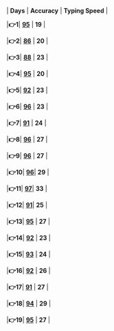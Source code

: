| **Days**  |   **Accuracy**   | **Typing Speed** |    

                    
|**👉1**| [**95**](https://github.com/cleanhand/phase-1-BHAGYASREE200/blob/main/typing%20speed/Day1.md) | **19**  |                 
                                  
|**👉2**| [**86**](https://github.com/cleanhand/phase-1-BHAGYASREE200/blob/main/typing%20speed/Day2.md) | **20**  |                  
                   
|**👉3**| [**88**](https://github.com/cleanhand/phase-1-BHAGYASREE200/blob/main/typing%20speed/Day3.md) | **23**  | 

|**👉4**| [**95**](https://github.com/cleanhand/phase-1-BHAGYASREE200/blob/main/typing%20speed/Day4.md) | **20**  | 

|**👉5**| [**92**](https://github.com/cleanhand/phase-1-BHAGYASREE200/blob/main/typing%20speed/Day5.md) | **23**  | 

|**👉6**| [**96**](https://github.com/cleanhand/phase-1-BHAGYASREE200/blob/main/typing%20speed/Day6.md) | **23**  | 

|**👉7**| [**91**](https://github.com/cleanhand/phase-1-BHAGYASREE200/blob/main/typing%20speed/Day7.md) | **24**  | 

|**👉8**| [**96**](https://github.com/cleanhand/phase-1-BHAGYASREE200/blob/main/typing%20speed/Day8.md) | **27**  | 

|**👉9**| [**96**](https://github.com/cleanhand/phase-1-BHAGYASREE200/blob/main/typing%20speed/Day9.md) | **27**  | 

|**👉10**| [**96**](https://github.com/cleanhand/phase-1-BHAGYASREE200/blob/main/typing%20speed/Day10.md)| **29**  | 

|**👉11**| [**97**](https://github.com/cleanhand/phase-1-BHAGYASREE200/blob/main/typing%20speed/Day11.md)| **33**  | 

|**👉12**| [**91**](https://github.com/cleanhand/phase-1-BHAGYASREE200/blob/main/typing%20speed/Day12.md)| **25**  | 

|**👉13**| [**95**](https://github.com/cleanhand/phase-1-BHAGYASREE200/blob/main/typing%20speed/Day13.md) | **27**  | 

|**👉14**| [**92**](https://github.com/cleanhand/phase-1-BHAGYASREE200/blob/main/typing%20speed/Day14.md) | **23**  | 

|**👉15**| [**93**](https://github.com/cleanhand/phase-1-BHAGYASREE200/blob/main/typing%20speed/Day14.md) | **24**  | 

|**👉16**| [**92**](https://github.com/cleanhand/phase-1-BHAGYASREE200/blob/main/typing%20speed/Day16.md) | **26**  | 

|**👉17**| [**91**](https://github.com/cleanhand/phase-1-BHAGYASREE200/blob/main/typing%20speed/Day17.md) | **27**  | 

|**👉18**| [**94**](https://github.com/cleanhand/phase-1-BHAGYASREE200/blob/main/typing%20speed/Day18.md) | **29**  | 

|**👉19**| [**95**](https://github.com/cleanhand/phase-1-BHAGYASREE200/blob/main/typing%20speed/Day19.md) | **27**  | 






